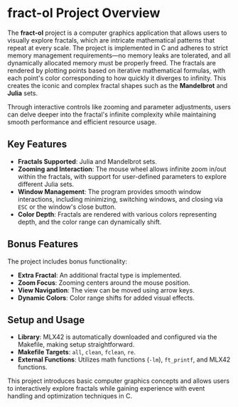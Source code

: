 # fract-ol Project Overview

The **fract-ol** project is a computer graphics application that allows users to visually explore fractals, which are intricate mathematical patterns that repeat at every scale. The project is implemented in C and adheres to strict memory management requirements—no memory leaks are tolerated, and all dynamically allocated memory must be properly freed. The fractals are rendered by plotting points based on iterative mathematical formulas, with each point's color corresponding to how quickly it diverges to infinity. This creates the iconic and complex fractal shapes such as the **Mandelbrot** and **Julia** sets. 

Through interactive controls like zooming and parameter adjustments, users can delve deeper into the fractal's infinite complexity while maintaining smooth performance and efficient resource usage.


## Key Features

- **Fractals Supported**: Julia and Mandelbrot sets.
- **Zooming and Interaction**: The mouse wheel allows infinite zoom in/out within the fractals, with support for user-defined parameters to explore different Julia sets.
- **Window Management**: The program provides smooth window interactions, including minimizing, switching windows, and closing via `ESC` or the window's close button.
- **Color Depth**: Fractals are rendered with various colors representing depth, and the color range can dynamically shift.

## Bonus Features

The project includes bonus functionality:
- **Extra Fractal**: An additional fractal type is implemented.
- **Zoom Focus**: Zooming centers around the mouse position.
- **View Navigation**: The view can be moved using arrow keys.
- **Dynamic Colors**: Color range shifts for added visual effects.

## Setup and Usage

- **Library**: MLX42 is automatically downloaded and configured via the Makefile, making setup straightforward.
- **Makefile Targets**: `all`, `clean`, `fclean`, `re`.
- **External Functions**: Utilizes math functions (`-lm`), `ft_printf`, and MLX42 functions.

This project introduces basic computer graphics concepts and allows users to interactively explore fractals while gaining experience with event handling and optimization techniques in C.
